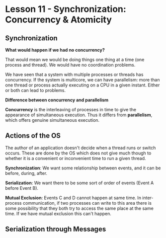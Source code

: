 # Lesson 11 - Synchronization: Concurrency & Atomicity

## Synchronization

**What would happen if we had no concurrency?**

That would mean we would be doing things one thing at a time (one process and thread). We would have no coordination problems.

We have seen that a system with multiple processes or threads has concurrency. If the system is multicore, we can have parallelism: more than
one thread or process actually executing on a CPU in a given instant. Either or both can lead to problems.

**Difference between concurrency and parallelism**

**Concurrency** is the interleaving of processes in time to give the appearance of simultaneous execution. Thus it differs from **parallelism**, which offers genuine
simultaneous execution.

## Actions of the OS

The author of an application doesn't decide when a thread runs or switch occurs. These are done by the OS which does not give much though
to whether it is a convenient or inconvenient time to run a given thread.

**Synchronization**: We want some relationship between events, and it can be before, during, after.

**Serialization**: We want there to be some sort of order of events (Event A before Event B). 

**Mutual Exclusion**: Events C and D cannot happen at same time. In inter-process communication, if two processes can write to this area
there is some possibility that they both try to access the same place at the same time. If we have mutual exclusion this can't happen.

## Serialization through Messages
